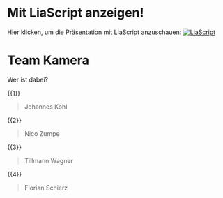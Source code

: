<!--
author:   Florian Schierz, Tillmann Wagner, Johannes Kohl, Nico Zumpe

email:    florischierz@gmail.com

version:  1.0.1

language: de

narrator: Deutsch Female

import: https://github.com/liascript/CodeRunner

-->
# Mit LiaScript anzeigen!

Hier klicken, um die Präsentation mit LiaScript anzuschauen:
[![LiaScript](https://raw.githubusercontent.com/LiaScript/LiaScript/master/badges/course.svg)](https://liascript.github.io/course/?https://github.com/Florian2501/VortraegeRobotikSoSe22/blob/main/Expose/expose.md)

# Team Kamera


Wer ist dabei?

{{1}}
>Johannes Kohl

{{2}}
>Nico Zumpe

{{3}}
>Tillmann Wagner

{{4}}
>Florian Schierz
